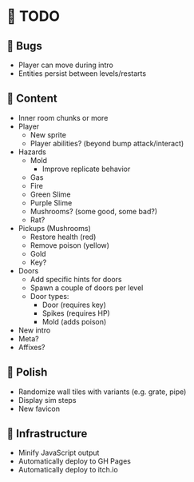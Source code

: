 # 📝 TODO

## 🐛 Bugs

- Player can move during intro
- Entities persist between levels/restarts

## 🍱 Content

- Inner room chunks or more
- Player
  - New sprite
  - Player abilities? (beyond bump attack/interact)
- Hazards
  - Mold
    - Improve replicate behavior
  - Gas
  - Fire
  - Green Slime
  - Purple Slime
  - Mushrooms? (some good, some bad?)
  - Rat?
- Pickups (Mushrooms)
  - Restore health (red)
  - Remove poison (yellow)
  - Gold
  - Key?
- Doors
  - Add specific hints for doors
  - Spawn a couple of doors per level
  - Door types:
    - Door (requires key)
    - Spikes (requires HP)
    - Mold (adds poison)
- New intro
- Meta?
- Affixes?

## 💫 Polish

- Randomize wall tiles with variants (e.g. grate, pipe)
- Display sim steps
- New favicon

## 🧱 Infrastructure

- Minify JavaScript output
- Automatically deploy to GH Pages
- Automatically deploy to itch.io
